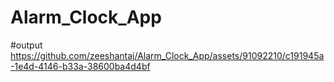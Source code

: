 # Alarm_Clock_App
#output
https://github.com/zeeshantaj/Alarm_Clock_App/assets/91092210/c191945a-1e4d-4146-b33a-38600ba4d4bf

